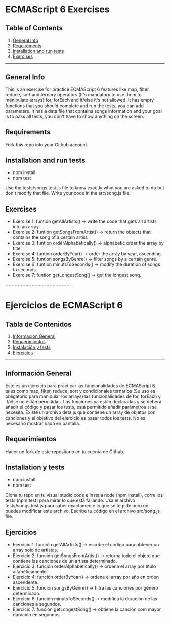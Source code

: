 ECMAScript 6 Exercises
======================

## Table of Contents
1. [General Info](#general-info)
2. [Requirements](#requirements)
3. [Installation and run tests](#installation)
4. [Exercises](#exercises)

***
## General Info

This is an exercise for practice ECMAScript 6 features like map, filter, reduce, sort and ternary operators (It's mandatory to use them to manipulate arrays) for, forEach and if/else it's not allowed .It has empty functions that you should complete and run the tests, you can add parameters. It has a data file that contains songs information and your goal is to pass all tests, you don't have to show anything on the screen.

## Requirements
Fork this repo into your Github account.

## Installation and run tests
- npm install
- npm test

Use the tests/songs.test.js file to know exactly what you are asked to do but don't modify that file. Write your code in the src/song.js file.

## Exercises

- Exercise 1: funtion getAllArtists() -> write the code that gets all artists into an array.
- Exercise 2: funtion getSongsFromArtist() -> return the objects that contains the song of a certain artist. 
- Exercise 3: funtion orderAlphabetically() ->  alphabetic order the array by title.
- Exercise 4: funtion orderByYear() -> order the array by year, ascending.
- Exercise 5: funtion songsByGenre() -> filter songs by a certain genre.
- Exercise 6: funtion minutsToSeconds() -> modify the duration of songs to seconds.
- Exercise 7: funtion getLongestSong() -> get the longest song.



======================


Ejercicios de ECMAScript 6 
==========================

## Tabla de Contenidos
1. [Información General](#información-general)
2. [Requerimientos](#requerimientos)
3. [Instalación y tests](#instalación-y-tests)
4. [Ejercicios](#ejercicios)

***
## Información General

Este es un ejercicio para practicar las funcionalidades de ECMAScript 6 tales como map, filter, reduce, sort y condicionales ternarios (Su uso es obligatorio para manipular los arrays) las funcionalidades de for, forEach y if/else no están permitidas. Las funciones ya están declaradas y se deberá añadir el código y pasar los tests, está permitido añadir parámetros si se necesita. Existe un archivo deta.js que contiene un array de objetos con canciones y el objetivo del ejercicio es pasar todos los tests. No es necesario mostrar nada en pantalla.

## Requerimientos
Hacer un fork de este repositorio en tu cuenta de Github.

## Installation y tests
- npm install
- npm test

Clona tu repo en tu visual studio code e instala node (npm install), corre los tests (npm test) para mirar lo que está fallando.
Usa el archivo tests/songs.test.js para saber exactamente lo que se te pide pero no puedes modificar este archivo. Escribe tu código en el archivo src/song.js file.

## Ejercicios

- Ejercicio 1: función getAllArtists() -> escribe el código para obtener un array solo de artistas.
- Ejercicio 2: función getSongsFromArtist() -> retorna todo el objeto que contiene las canciones de un artista determinado.
- Ejercicio 3: función orderAlphabetically() -> ordena el array por título alfabéticamente.
- Ejercicio 4: función orderByYear() -> ordena el array por año en orden ascendente.
- Ejercicio 5: función songsByGenre() -> filtra las canciones por género determinado.
- Ejercicio 6: función minutsToSeconds() -> modifica la duración de las canciones a segundos.
- Ejercicio 7: función getLongestSong() -> obtiene la canción com mayor duración en segundos.

